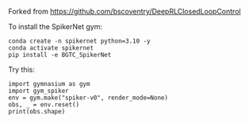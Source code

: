 Forked from https://github.com/bscoventry/DeepRLClosedLoopControl

To install the SpikerNet gym: 

```
conda create -n spikernet python=3.10 -y
conda activate spikernet
pip install -e BGTC_SpikerNet
```

Try this:

```
import gymnasium as gym
import gym_spiker
env = gym.make("spiker-v0", render_mode=None)
obs, _ = env.reset()
print(obs.shape)
```